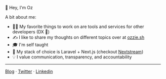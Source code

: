 👋 Hey, I'm Oz

A bit about me:

- 🧑‍💻 My favorite things to work on are tools and services for other developers (DX 🖤)
- ✍️ I like to share my thoughts on different topics over at [ozzie.sh](https://ozzie.sh)
- 🎓 I'm self taught
- 🖤 My stack of choice is Laravel + Next.js (checkout [Nextstream](https://github.com/ozziexsh/nextstream-cli))
- 💡 I value communication, transparency, and accountability

---

[Blog](https://ozzie.sh) · [Twitter](https://twitter.com/ozziexsh) · [Linkedin](https://linkedin.com/in/ozzieneher)
